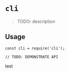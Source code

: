 # `cli`

> TODO: description

## Usage

```
const cli = require('cli');

// TODO: DEMONSTRATE API
```

test